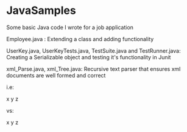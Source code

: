 # JavaSamples
Some basic Java code I wrote for a job application


Employee.java : Extending a class and adding functionality

UserKey.java, UserKeyTests.java, TestSuite.java and TestRunner.java: Creating a Serializable object and testing it's functionality in Junit

xml_Parse.java, xml_Tree.java: Recursive text parser that ensures xml documents are well formed and correct

i.e: 
<!-->
			<BackgroundCheck>
  				<CriminalHistory>
    				<HistoryCode>x</HistoryCode>
    				<HistoryCode>y</HistoryCode>
    				<HistoryCode>z</HistoryCode>
  				</CriminalHistory>
			</BackgroundCheck>
<!-->
vs:

<!-->
			<BackgroundCheck>
  				<CriminalHistory>
    			<Fail>
    				<HistoryCode>x</HistoryCode>
    				<HistoryCode>y</HistoryCode>
    				<HistoryCode>z</HistoryCode>
  				</CriminalHistory>
			</BackgroundCheck>
<!-->

